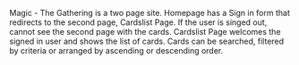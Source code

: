 Magic - The Gathering is a two page site. 
Homepage has a Sign in form that redirects to the second page, Cardslist Page. If the user is singed out, cannot see the second page with the cards.
Cardslist Page welcomes the signed in user and shows the list of cards. Cards can be searched, filtered by criteria or arranged by ascending or descending order. 
